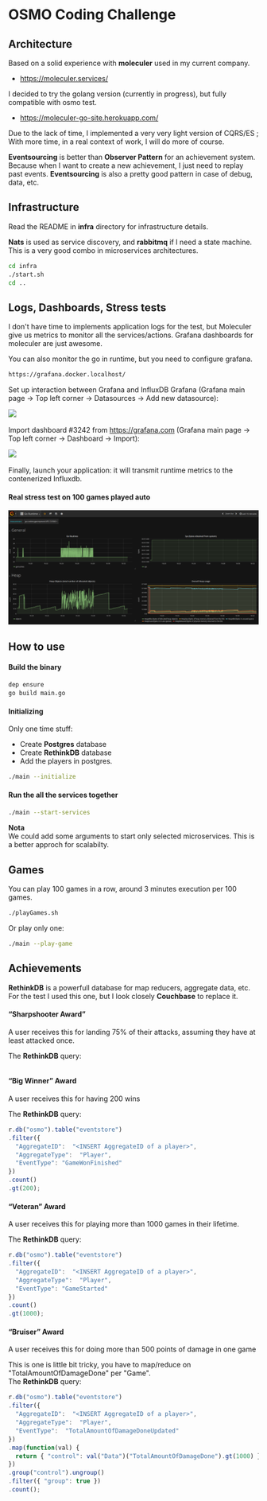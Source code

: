 # OSMO Coding Challenge

## Architecture

Based on a solid experience with __moleculer__ used in my current company.
- https://moleculer.services/

I decided to try the golang version (currently in progress), but fully compatible with osmo test.
- https://moleculer-go-site.herokuapp.com/

Due to the lack of time, I implemented a very very light version of CQRS/ES ; With more time, in a real context of work, I will do more of course.

__Eventsourcing__ is better than __Observer Pattern__ for an achievement system.
Because when I want to create a new achievement, I just need to replay past events.
__Eventsourcing__ is also a pretty good pattern in case of debug, data, etc.

## Infrastructure

Read the README in __infra__ directory for infrastructure details.

__Nats__ is used as service discovery, and __rabbitmq__ if I need a state machine. This is a very good combo in microservices architectures.

```sh
cd infra
./start.sh
cd ..
```

## Logs, Dashboards, Stress tests

I don't have time to implements application logs for the test, but Moleculer give us metrics to monitor all the services/actions.
Grafana dashboards for moleculer are just awesome.

You can also monitor the go in runtime, but you need to configure grafana.  

```sh
https://grafana.docker.localhost/
```

Set up interaction between Grafana and InfluxDB Grafana (Grafana main page -> Top left corner -> Datasources -> Add new datasource):

![](https://i.stack.imgur.com/7o7VR.png)

Import dashboard #3242 from https://grafana.com (Grafana main page -> Top left corner -> Dashboard -> Import):

![](https://i.stack.imgur.com/ZyHlx.png)

Finally, launch your application: it will transmit runtime metrics to the contenerized Influxdb.

#### Real stress test on 100 games played auto
![stress test](osmo-stress-test-100.png?raw=true)

## How to use

#### Build the binary

```sh
dep ensure
go build main.go
```

#### Initializing

Only one time stuff:

- Create __Postgres__ database
- Create __RethinkDB__ database
- Add the players in postgres.

```sh
./main --initialize
```

#### Run the all the services together

```sh
./main --start-services
```

__Nota__   
We could add some arguments to start only selected microservices. This is a better approch for scalabilty.

## Games

You can play 100 games in a row, around 3 minutes execution per 100 games.

```sh
./playGames.sh
```
Or play only one:

```sh
./main --play-game
```

## Achievements

__RethinkDB__ is a powerfull database for map reducers, aggregate data, etc.  
For the test I used this one, but I look closely __Couchbase__ to replace it.

#### “Sharpshooter Award”
A user receives this for landing 75% of their attacks, assuming they have at least attacked once.

The __RethinkDB__ query:

```js
```

####  “Big Winner” Award
A user receives this for having 200 wins

The __RethinkDB__ query:
```js
r.db("osmo").table("eventstore")
.filter({
  "AggregateID":  "<INSERT AggregateID of a player>",
  "AggregateType":  "Player",
  "EventType": "GameWonFinished"
})
.count()
.gt(200);
```

#### “Veteran” Award
A user receives this for playing more than 1000 games in their lifetime.

The __RethinkDB__ query:
```js
r.db("osmo").table("eventstore")
.filter({
  "AggregateID":  "<INSERT AggregateID of a player>",
  "AggregateType":  "Player",
  "EventType": "GameStarted"
})
.count()
.gt(1000);
```

#### “Bruiser” Award
A user receives this for doing more than 500 points of damage in one game

This is one is little bit tricky, you have to map/reduce on "TotalAmountOfDamageDone" per "Game".  
The __RethinkDB__ query:

```js
r.db("osmo").table("eventstore")
.filter({
  "AggregateID":  "<INSERT AggregateID of a player>",
  "AggregateType":  "Player",
  "EventType":  "TotalAmountOfDamageDoneUpdated"
})
.map(function(val) {
  return { "control": val("Data")("TotalAmountOfDamageDone").gt(1000) }
})
.group("control").ungroup()
.filter({ "group": true })
.count();
```
